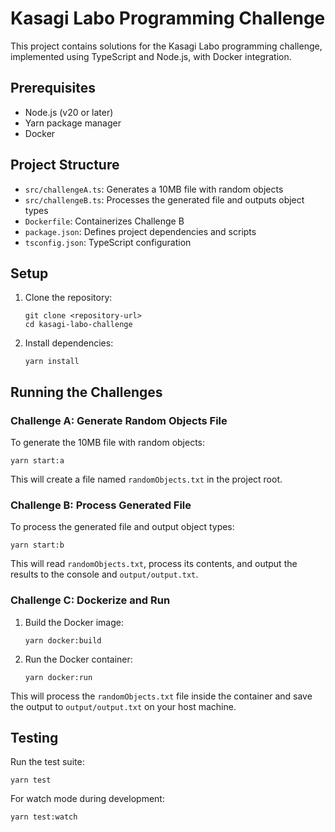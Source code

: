 # Kasagi Labo Programming Challenge

This project contains solutions for the Kasagi Labo programming challenge, implemented using TypeScript and Node.js, with Docker integration.

## Prerequisites

- Node.js (v20 or later)
- Yarn package manager
- Docker

## Project Structure

- `src/challengeA.ts`: Generates a 10MB file with random objects
- `src/challengeB.ts`: Processes the generated file and outputs object types
- `Dockerfile`: Containerizes Challenge B
- `package.json`: Defines project dependencies and scripts
- `tsconfig.json`: TypeScript configuration

## Setup

1. Clone the repository:

   ```
   git clone <repository-url>
   cd kasagi-labo-challenge
   ```

2. Install dependencies:
   ```
   yarn install
   ```

## Running the Challenges

### Challenge A: Generate Random Objects File

To generate the 10MB file with random objects:

```
yarn start:a
```

This will create a file named `randomObjects.txt` in the project root.

### Challenge B: Process Generated File

To process the generated file and output object types:

```
yarn start:b
```

This will read `randomObjects.txt`, process its contents, and output the results to the console and `output/output.txt`.

### Challenge C: Dockerize and Run

1. Build the Docker image:

   ```
   yarn docker:build
   ```

2. Run the Docker container:
   ```
   yarn docker:run
   ```

This will process the `randomObjects.txt` file inside the container and save the output to `output/output.txt` on your host machine.

## Testing

Run the test suite:

```
yarn test
```

For watch mode during development:

```
yarn test:watch
```
